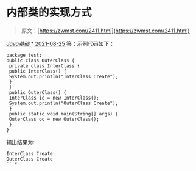 <!--yml
category: 未分类
date: 0001-01-01 00:00:00
--->

# 内部类的实现方式

> 原文：[https://zwmst.com/2411.html](https://zwmst.com/2411.html)

   [ *Java基础* ](https://zwmst.com/java%e5%9f%ba%e7%a1%80)*[ <time datetime="2021-08-25T09:31:26+08:00"> 2021-08-25 </time> ](https://zwmst.com/2411.html)  答：示例代码如下：

```
package test; 
public class OuterClass { 
 private class InterClass { 
 public InterClass() { 
 System.out.println("InterClass Create"); 
 } 
 } 
 public OuterClass() { 
 InterClass ic = new InterClass(); 
 System.out.println("OuterClass Create"); 
 } 
 public static void main(String[] args) { 
 OuterClass oc = new OuterClass(); 
 } 
} 
```

输出结果为:

```
InterClass Create 
OuterClass Create 
```*